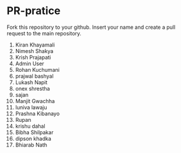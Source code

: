 # PR-pratice
Fork this repository to your github. Insert your name and create a pull request to the main repository.
1. Kiran Khayamali
2. Nimesh Shakya
3. Krish Prajapati
4. Admin User
5. Rohan Kuchumani
6. prajwal bashyal
7. Lukash Napit
8. onex shrestha
9. sajan
10. Manjit Gwachha
11. luniva lawaju
12. Prashna Kibanayo
13. Rupan
14. krishu dahal
15. Bibha Shilpakar
16. dipson khadka
17. Bhiarab Nath